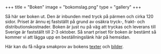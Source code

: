 +++
title = "Boken"
image = "bokomslag.png"
type = "gallery"
+++

Så här ser boken ut. Den är inbunden med tryck på pärmen och cirka 120 sidor. Priset är ännu ej fastställt på grund av osäkra tryck-, frakt- och distributionskostnader. Boken är just nu på väg att tryckas och leverans till Sverige är fastställt till 2-3 oktober. Så snart priset för boken är bestämt så kommer vi att lägga upp en beställningslänk här på hemsidan.

Här kan du få några smakprov av bokens [texter](/texter/) och [bilder](/bilder/). <!--Vill du förbeställa boken går det bra att skicka dina adressuppgifter till mig på <rolandfrogren@hotmail.com>. Boken kommer också efter överenskommelse att kunna avhämtas antingen i Stockholm, hos min bror Anders i Ludvika (tfn. 073-6004691) eller hos min son Joakim i Lund (<joakim@frogren.se>).-->

